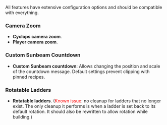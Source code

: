 All features have extensive configuration options and should be compatible with everything.

### Camera Zoom
- **Cyclops camera zoom**.
- **Player camera zoom**.

### Custom Sunbeam Countdown
- **Custom Sunbeam countdown**: Allows changing the position and scale of the countdown message. Default settings prevent clipping with pinned recipes.

### Rotatable Ladders
- **Rotatable ladders**. (<span style="color: red;">Known issue</span>: no cleanup for ladders that no longer exist. The only cleanup it performs is when a ladder is set back to its default rotation. It should also be rewritten to allow rotation while building.)